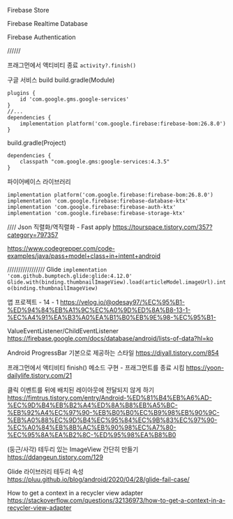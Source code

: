 Firebase Store

Firebase Realtime Database

Firebase Authentication

//////

프래그먼에서 액티비티 종료
`activity?.finish()`






구글 서비스 build
build.gradle(Module)
```
plugins {
    id 'com.google.gms.google-services'
}
//...
dependencies {
    implementation platform('com.google.firebase:firebase-bom:26.8.0')
}
```

build.gradle(Project)
```
dependencies {
    classpath "com.google.gms:google-services:4.3.5"
}
```

파이어베이스 라이브러리
```
implementation platform('com.google.firebase:firebase-bom:26.8.0')
implementation 'com.google.firebase:firebase-database-ktx'
implementation 'com.google.firebase:firebase-auth-ktx'
implementation 'com.google.firebase:firebase-storage-ktx'
```



////
Json 직렬화/역직렬화 - Fast apply
https://tourspace.tistory.com/357?category=797357

https://www.codegrepper.com/code-examples/java/pass+model+class+in+intent+android





/////////////////
Glide
`implementation 'com.github.bumptech.glide:glide:4.12.0'`
`Glide.with(binding.thumbnailImageView).load(articleModel.imageUrl).into(binding.thumbnailImageView)`

앱 프로젝트 - 14 - 1
https://velog.io/@odesay97/%EC%95%B1-%ED%94%84%EB%A1%9C%EC%A0%9D%ED%8A%B8-13-1-%EC%A4%91%EA%B3%A0%EA%B1%B0%EB%9E%98-%EC%95%B1-

ValueEventListener/ChildEventListener
https://firebase.google.com/docs/database/android/lists-of-data?hl=ko

Android ProgressBar 기본으로 제공하는 스타일
https://diyall.tistory.com/854

프래그먼에서 액티비티 finish() 메소드 구현 - 프래그먼트를 종료 시킴
https://yoon-dailylife.tistory.com/21

클릭 이벤트를 뒤에 배치된 레이아웃에 전달되지 않게 하기
https://fimtrus.tistory.com/entry/Android-%ED%81%B4%EB%A6%AD-%EC%9D%B4%EB%B2%A4%ED%8A%B8%EB%A5%BC-%EB%92%A4%EC%97%90-%EB%B0%B0%EC%B9%98%EB%90%9C-%EB%A0%88%EC%9D%B4%EC%95%84%EC%9B%83%EC%97%90-%EC%A0%84%EB%8B%AC%EB%90%98%EC%A7%80-%EC%95%8A%EA%B2%8C-%ED%95%98%EA%B8%B0

(둥근/사각) 테두리 있는 ImageView 간단히 만들기
https://ddangeun.tistory.com/129

Glide 라이브러리 테두리 속성
https://pluu.github.io/blog/android/2020/04/28/glide-fail-case/

How to get a context in a recycler view adapter
https://stackoverflow.com/questions/32136973/how-to-get-a-context-in-a-recycler-view-adapter






